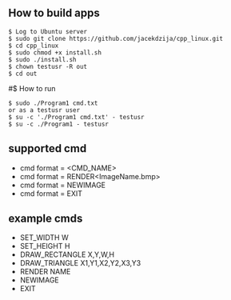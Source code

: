 ## How to build apps
```
$ Log to Ubuntu server
$ sudo git clone https://github.com/jacekdzija/cpp_linux.git 
$ cd cpp_linux
$ sudo chmod +x install.sh
$ sudo ./install.sh
$ chown testusr -R out
$ cd out
```
#$ How to run
```
$ sudo ./Program1 cmd.txt
or as a testusr user
$ su -c './Program1 cmd.txt' - testusr
$ su -c ./Program1 - testusr
```
## supported cmd
* cmd format = <CMD_NAME><SPACE><Number1><SPACE><NumberN>
* cmd format = RENDER<SPACE><ImageName.bmp>
* cmd format = NEWIMAGE
* cmd format = EXIT

## example cmds 
* SET_WIDTH W
* SET_HEIGHT H
* DRAW_RECTANGLE X,Y,W,H
* DRAW_TRIANGLE X1,Y1,X2,Y2,X3,Y3
* RENDER NAME
* NEWIMAGE
* EXIT
